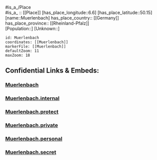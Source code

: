 ﻿---
location: [50.15,6.6] 
mapzoom: [7,12] 
mapmarker: city 
type: City
tags:
- geo/City


SpocWebEntityId: 32683
isDeleted: false
confidential: public

---
#is_a_/Place  
#is_a_ :: [[Place]] 
[has_place_longitude::6.6] 
[has_place_latitude::50.15] 
[name::Muerlenbach] 
has_place_country:: [[Germany]]  
has_place_province:: [[Rheinland-Pfalz]]  
[Population::] 
[Unknown::] 


```leaflet
id: Muerlenbach
coordinates: [[Muerlenbach]] 
markerFile: [[Muerlenbach]] 
defaultZoom: 11 
maxZoom: 18
```


## Confidential Links & Embeds: 

### [Muerlenbach](/_public/Earth/Continent/Europe/Europe~Central/Germany/Germany~West/Rheinland-Pfalz/counties~RP/Vulkaneifel/cities~Vulkaneifel/Gerolstein/City/Muerlenbach.md) 

### [Muerlenbach.internal](/_internal/Earth/Continent/Europe/Europe~Central/Germany/Germany~West/Rheinland-Pfalz/counties~RP/Vulkaneifel/cities~Vulkaneifel/Gerolstein/City/Muerlenbach.internal.md) 

### [Muerlenbach.protect](/_protect/Earth/Continent/Europe/Europe~Central/Germany/Germany~West/Rheinland-Pfalz/counties~RP/Vulkaneifel/cities~Vulkaneifel/Gerolstein/City/Muerlenbach.protect.md) 

### [Muerlenbach.private](/_private/Earth/Continent/Europe/Europe~Central/Germany/Germany~West/Rheinland-Pfalz/counties~RP/Vulkaneifel/cities~Vulkaneifel/Gerolstein/City/Muerlenbach.private.md) 

### [Muerlenbach.personal](/_personal/Earth/Continent/Europe/Europe~Central/Germany/Germany~West/Rheinland-Pfalz/counties~RP/Vulkaneifel/cities~Vulkaneifel/Gerolstein/City/Muerlenbach.personal.md) 

### [Muerlenbach.secret](/_secret/Earth/Continent/Europe/Europe~Central/Germany/Germany~West/Rheinland-Pfalz/counties~RP/Vulkaneifel/cities~Vulkaneifel/Gerolstein/City/Muerlenbach.secret.md) 
